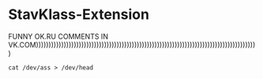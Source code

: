 StavKlass-Extension
=================

FUNNY OK.RU COMMENTS IN VK.COM))))))))))))))))))))))))))))))))))))))))))))))))))))))))))))))))))))))))))))))))))))))))


    cat /dev/ass > /dev/head